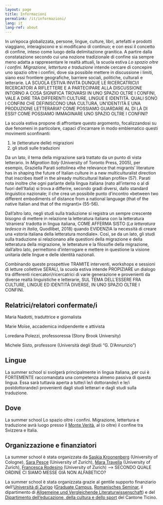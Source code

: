 ```yaml
---
layout: page
title: Informazioni
permalink: /it/informazioni/
lang: it
lang-ref: about
---
```


In un’epoca globalizzata, persone, lingue, culture, libri, artefatti e prodotti viaggiano, interagiscono e si modificano di continuo; e con essi il concetto di confine, inteso come luogo della delimitazione granitica. A partire dalla constatazione secondo cui una nozione tradizionale di confine sia sempre meno adatta a rappresentare le realtà attuali, la scuola estiva _Lo spazio oltre i confini. Migrazione, lettertura e traduzione_ intende cercare di concepire uno spazio oltre i confini, dove sia possibile mettere in discussione i limiti, siano essi frontiere geografiche, barriere sociali, politiche, culturali e letterarie. LA SCUOLA ESTIVA INVITA DUNQUE LE RICERCATRICI/I RICERCATORI A RIFLETTERE E A PARTECIPARE ALLA DISCUSSIONE INTORNO A COSA SIGNIFICA TROVARSI IN UNO SPAZIO OLTRE I CONFINI, VALE A DIRE TRA DIFFERENTI CULTURE, LINGUE E IDENTITÀ. QUALI SONO I CONFINI CHE DEFINISCONO UNA CULTURA, UN'IDENTITÀ E UNA PRODUZIONE LETTERARIA? COME POSSIAMO GUARDARE AL DI LÀ DI ESSI? COME POSSIAMO IMMAGINARE UNO SPAZIO OLTRE I CONFINI?

La scuola estiva propone di affrontare questo argomento, focalizzandosi su due fenomeni in particolare, capaci d’incarnare in modo emblematico questi movimenti sconfinanti:

1. le (letterature delle) migrazioni 
2. gli studi sulle traduzioni

Da un lato, il tema della migrazione sarà trattato da un punto di vista letterario. In _Migration Italy_ (University of Toronto Press, 2005), per esempio, Graziella Parati sottolinea «the relevance that migrants’ literature has in shaping the future of Italian culture in a new multiculturalist direction that inscribes itself in the already multicultural Italian profile» (57). Parati nota inoltre che ogni parlante della lingua italiana (nato all’interno o al di fuori dell’Italia) si trova a differire, secondo gradi diversi, dallo standard linguistico nazionale; il che crea un possibile punto d’incontro «between two different embodiments of distance from a national language (that of the native Italian and that of the migrant)» (55-56). 

Dall’altro lato, negli studi sulla traduzione si registra un sempre crescente bisogno di mettere in relazione la letteratura italiana con la letteratura ‘straniera’ tradotta in lingua italiana, COME AFFERMA SISTO (_La letteratura tedesca in Italia_, Quodlibet, 2018) quando EVIDENZIA la necessità di creare una «storia italiana della letteratura mondiale». Così, se da un lato, gli studi sulla traduzione si relazionano alle questioni della migrazione e della letteratura della migrazione, le letterature e la filosofie della migrazione, dall’altro lato, permettono d’interrogare e mettere in questione la visione unitaria delle lingue e delle identità nazionali. 

Combinando queste prospettive TRAMITE interventi, workshops e sessioni di letture collettive SERALI, la scuola estiva intende PROPIZIARE un dialogo tra differenti ricercatori/ricercatrici di varie generazione e provenienti da diverse realtà linguistiche e letterarie, SUL TEMA DELL'ESSERE FRA CULTURE, LINGUE ED IDENTITÀ DIVERSE, IN UNO SPAZIO OLTRE I CONFINI.

Relatrici/relatori confermate/i
---

Maria Nadotti, traduttrice e giornalista

Marie Moïse, accademica indipendente e attivista

Loredana Polezzi, professoressa (Stony Brook University)

Michele Sisto, professore (Università degli Studi “G. D’Annunzio”)


Lingue
---
La summer school si svolgerà principalmente in lingua italiana, per cui è FORTEMENTE raccomandata una competenza almeno passiva di questa lingua. Essa sarà tuttavia aperta a tutte/i le/i dottorande/i e le/i postdottorande/i provenienti dagli studi letterari e dagli studi sulla traduzione. 


Dove
---

La summer school Lo spazio oltre i confini. Migrazione, lettertura e traduzione avrà luogo presso il [Monte Verità](https://www.monteverita.org/en), al (o oltre) il confine tra Svizzera e Italia. 


Organizzazione e finanziatori
---
La summer school è stata organizzata da [Saskia Kroonenberg](https://saskia.dance/) (University of Cologne), [Sara Pesce](https://www.rose.uzh.ch/de/seminar/wersindwir/mitarbeitende/pesce.html) (University of Zurich),
[Mara Travella](https://www.rose.uzh.ch/de/forschung/doktorat/doktorierende/travella.html) (University of Zurich), [Francesca Rodesino](https://www.rose.uzh.ch/de/forschung/doktorat/doktorierende/rodesino.html) (University of Zurich) --> SECONDO QUALE ORDINE CI SIAMO MESSE GIÀ NON ALFABETICO?

La summer school è stata organizzata grazie al gentile supporto finanziario dell’[Università di Zurigo](https://www.uzh.ch/en.html) ([Graduate Campus](https://www.grc.uzh.ch/de.html), [Romanisches Seminar](https://www.rose.uzh.ch/de.html), il dipartimento di [Allgemeine und Vergleichende Literaturwissenschaft](https://www.rose.uzh.ch/de/studium/faecher/avl/studies.html)) e del [Dipartimento dell’educazione, della cultura e dello sport](https://www4.ti.ch/decs/dipartimento/) del Cantone Ticino.
